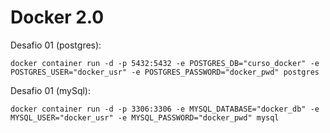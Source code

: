 # Docker 2.0
Desafio 01 (postgres):
```
docker container run -d -p 5432:5432 -e POSTGRES_DB="curso_docker" -e POSTGRES_USER="docker_usr" -e POSTGRES_PASSWORD="docker_pwd" postgres
```

Desafio 01 (mySql):
```
docker container run -d -p 3306:3306 -e MYSQL_DATABASE="docker_db" -e MYSQL_USER="docker_usr" -e MYSQL_PASSWORD="docker_pwd" mysql
```